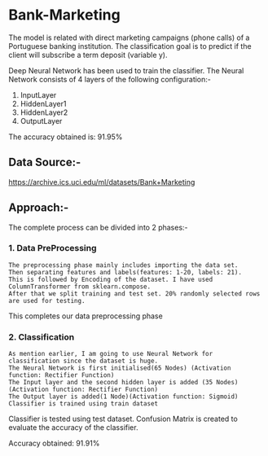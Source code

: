 # Bank-Marketing
The model is related with direct marketing campaigns (phone calls) of a Portuguese banking institution. The classification goal is to predict if the client will subscribe a term deposit (variable y). 

Deep Neural Network has been used to train the classifier.
The Neural Network consists of 4 layers of the following configuration:-
1. InputLayer         
2. HiddenLayer1          
3. HiddenLayer2         
4. OutputLayer

The accuracy obtained is: 91.95%

## Data Source:- 
https://archive.ics.uci.edu/ml/datasets/Bank+Marketing

## Approach:- 
The complete process can be divided into 2 phases:-
### 1. Data PreProcessing
	The preprocessing phase mainly includes importing the data set. 
	Then separating features and labels(features: 1-20, labels: 21). 
	This is followed by Encoding of the dataset. I have used ColumnTransformer from sklearn.compose.
	After that we split training and test set. 20% randomly selected rows are used for testing.
This completes our data preprocessing phase

### 2. Classification
	As mention earlier, I am going to use Neural Network for classification since the dataset is huge.
	The Neural Network is first initialised(65 Nodes) (Activation function: Rectifier Function)
	The Input layer and the second hidden layer is added (35 Nodes)(Activation function: Rectifier Function)
	The Output layer is added(1 Node)(Activation function: Sigmoid)
	Classifier is trained using train dataset
Classifier is tested using test dataset. 
Confusion Matrix is created to evaluate the accuracy of the classifier. 

Accuracy obtained: 91.91%
	

